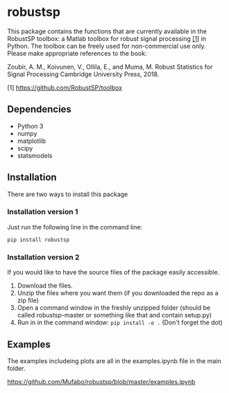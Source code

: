 # robustsp

This package contains the functions that are currently available in the RobustSP toolbox: a Matlab toolbox for robust signal processing [[1]](https://github.com/RobustSP/toolbox) in Python. The toolbox can be freely used for non-commercial use only. Please make appropriate references to the book:

Zoubir, A. M., Koivunen, V., Ollila, E., and Muma, M. Robust Statistics for Signal Processing Cambridge University Press, 2018.

[1] https://github.com/RobustSP/toolbox

## Dependencies

* Python 3
* numpy
* matplotlib
* scipy
* statsmodels

## Installation

There are two ways to install this package

### Installation version 1

Just run the following line in the command line:

    pip install robustsp
### Installation version 2

If you would like to have the source files of the package easily accessible.

1. Download the files.
2. Unzip the files where you want them (if you downloaded the repo as a zip file)
3. Open a command window in the freshly unzipped folder (should be called robustsp-master or something like that and contain setup.py)
4. Run in in the command window: ```pip install -e .```
    (Don't forget the dot)

## Examples

The examples includeing plots are all in the examples.ipynb file in the main folder.

https://github.com/Mufabo/robustsp/blob/master/examples.ipynb

